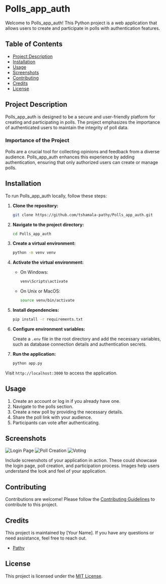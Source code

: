 # Polls_app_auth

Welcome to Polls_app_auth! This Python project is a web application that allows users to create and participate in polls with authentication features.

## Table of Contents

- [Project Description](#project-description)
- [Installation](#installation)
- [Usage](#usage)
- [Screenshots](#screenshots)
- [Contributing](#contributing)
- [Credits](#credits)
- [License](#license)

## Project Description

Polls_app_auth is designed to be a secure and user-friendly platform for creating and participating in polls. The project emphasizes the importance of authenticated users to maintain the integrity of poll data.

### Importance of the Project

Polls are a crucial tool for collecting opinions and feedback from a diverse audience. Polls_app_auth enhances this experience by adding authentication, ensuring that only authorized users can create or manage polls.

## Installation

To run Polls_app_auth locally, follow these steps:

1. **Clone the repository:**

    ```bash
    git clone https://github.com/tshamala-pathy/Polls_app_auth.git
    ```

2. **Navigate to the project directory:**

    ```bash
    cd Polls_app_auth
    ```

3. **Create a virtual environment:**

    ```bash
    python -m venv venv
    ```

4. **Activate the virtual environment:**

    - On Windows:

        ```bash
        venv\Scripts\activate
        ```

    - On Unix or MacOS:

        ```bash
        source venv/bin/activate
        ```

5. **Install dependencies:**

    ```bash
    pip install -r requirements.txt
    ```

6. **Configure environment variables:**

    Create a `.env` file in the root directory and add the necessary variables, such as database connection details and authentication secrets.

7. **Run the application:**

    ```bash
    python app.py
    ```

Visit `http://localhost:3000` to access the application.

## Usage

1. Create an account or log in if you already have one.
2. Navigate to the polls section.
3. Create a new poll by providing the necessary details.
4. Share the poll link with your audience.
5. Participants can vote after authenticating.

## Screenshots
![Login Page](screenshots/login_page.png)
![Poll Creation](screenshots/poll_creation.png)
![Voting](screenshots/voting.png)

Include screenshots of your application in action. These could showcase the login page, poll creation, and participation process. Images help users understand the look and feel of your application.

## Contributing

Contributions are welcome! Please follow the [Contributing Guidelines](CONTRIBUTING.md) to contribute to this project.

## Credits

This project is maintained by [Your Name]. If you have any questions or need assistance, feel free to reach out.

- [Pathy](https://github.com/tshamala-pathy)

## License

This project is licensed under the [MIT License](LICENSE).
